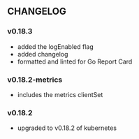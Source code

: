 ## CHANGELOG

### v0.18.3
- added the logEnabled flag
- added changelog
- formatted and linted for Go Report Card 

### v0.18.2-metrics
- includes the metrics clientSet

### v0.18.2
- upgraded to v0.18.2 of kubernetes
